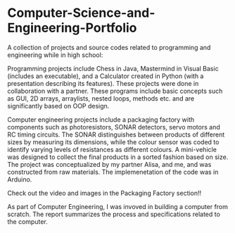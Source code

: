 Computer-Science-and-Engineering-Portfolio
==========================================

A collection of projects and source codes related to programming and engineering while in high school:

Programming projects include Chess in Java, Mastermind in Visual Basic (includes an executable), and a 
Calculator created in Python (with a presentation describing its features). These projects were done in
collaboration with a partner. These programs include basic concepts such as GUI, 2D arrays, arraylists, 
nested loops, methods etc. and are significantly based on OOP design.

Computer engineering projects include a packaging factory with components such as photoresistors, 
SONAR detectors, servo motors and RC timing circuits. The SONAR distinguishes between products of different 
sizes by measuring its dimensions, while the colour sensor was coded to identify varying levels of resistances 
as different colours. A mini-vehicle was designed to collect the final products in a sorted fashion based on
size. The project was conceptualized by my partner Alisa, and me, and was constructed from raw materials. 
The implemenetation of the code was in Arduino.

Check out the video and images in the Packaging Factory section!!

As part of Computer Engineering, I was invoved in building a computer from scratch. The report summarizes the
process and specifications related to the computer.
